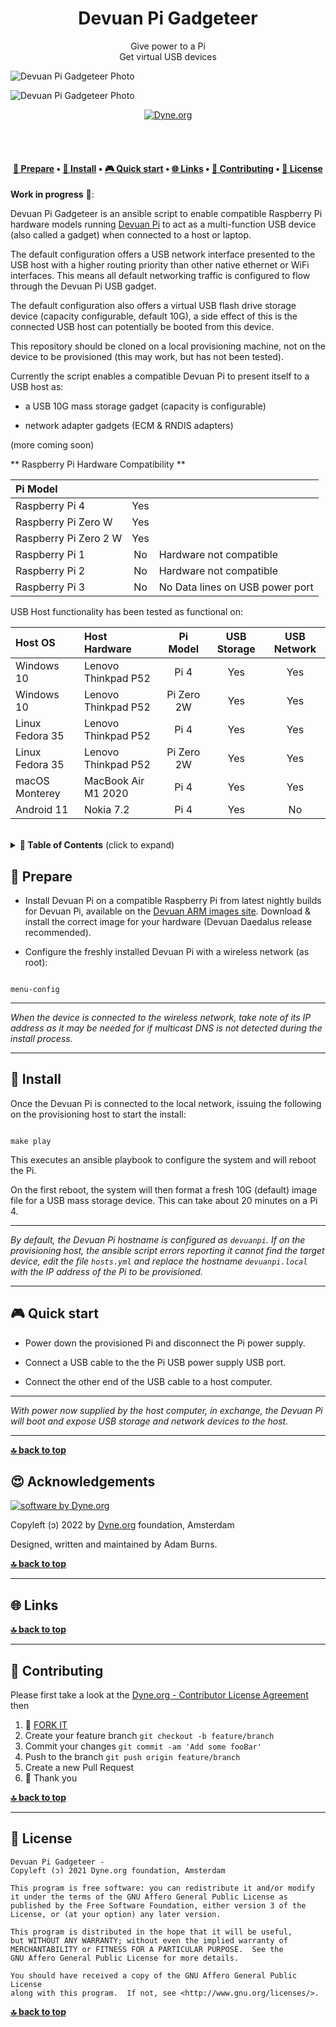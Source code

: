 <!---<p align="center">
  <a href="https://www.dyne.org">
    <img alt="Devuan Pi Gadgeteer" src="/public/logo.png" width="150" />
  </a>
</p>--->

<h1 align="center">
  Devuan Pi Gadgeteer</br>
  <sub></sub>
</h1>

<p align="center">
  Give power to a Pi</br>
  Get virtual USB devices
</p>

![Devuan Pi Gadgeteer Photo](photos/DevuanPi4-800x600.png)

![Devuan Pi Gadgeteer Photo](photos/DevuanPi0-800x600.png)

<p align="center">
  <a href="https://dyne.org">
    <img src="https://img.shields.io/badge/%3C%2F%3E%20with%20%E2%9D%A4%20by-Dyne.org-blue.svg" alt="Dyne.org">
  </a>
</p>

<br><br>

<h4 align="center">
  <a href="#-prepare">📝 Prepare</a>
  <span> • </span>
  <a href="#-install">💾 Install</a>
  <span> • </span>
  <a href="#-quick-start">🎮 Quick start</a>
  <span> • </span>
  <a href="#-links">🌐 Links</a>
  <span> • </span>
  <a href="#-contributing">👤 Contributing</a>
  <span> • </span>
  <a href="#-license">💼 License</a>
</h4>


**Work in progress** 🚧: 

Devuan Pi Gadgeteer is an ansible script to enable compatible Raspberry Pi hardware models running [Devuan Pi](https://arm-files.devuan.org/RaspberryPi%20Latest%20Builds/) to act as a multi-function USB device (also called a gadget) when connected to a host or laptop.

The default configuration offers a USB network interface presented to the USB host with a higher routing priority than other native ethernet or WiFi interfaces. This means all default networking traffic is configured to flow through the Devuan Pi USB gadget.

The default configuration also offers a virtual USB flash drive storage device (capacity configurable, default 10G), a side effect of this is the connected USB host can potentially be booted from this device.

This repository should be cloned on a local provisioning machine, not on the device to be provisioned (this may work, but has not been tested).

Currently the script enables a compatible Devuan Pi to present itself to a USB host as:

- a USB 10G mass storage gadget (capacity is configurable)

- network adapter gadgets (ECM & RNDIS adapters)

(more coming soon)

** Raspberry Pi Hardware Compatibility **



| Pi Model             |    | |
| :------------------- |:--:|-|
| Raspberry Pi 4       |Yes | |
| Raspberry Pi Zero W  |Yes | |
| Raspberry Pi Zero 2 W|Yes | |
| Raspberry Pi 1       | No | Hardware not compatible|
| Raspberry Pi 2       | No | Hardware not compatible|
| Raspberry Pi 3       | No | No Data lines on USB power port|



USB Host functionality has been tested as functional on:


| Host OS        | Host Hardware        | Pi Model  | USB Storage |USB Network|
| :------------- |:-------------------- |:---------:|:----------: |:---------:|
| Windows 10     | Lenovo Thinkpad P52  | Pi 4      |    Yes      |   Yes     |
| Windows 10     | Lenovo Thinkpad P52  | Pi Zero 2W|    Yes      |   Yes     |
| Linux Fedora 35| Lenovo Thinkpad P52  | Pi 4      |    Yes      |   Yes     |
| Linux Fedora 35| Lenovo Thinkpad P52  | Pi Zero 2W|    Yes      |   Yes     |
| macOS Monterey | MacBook Air M1 2020  | Pi 4      |    Yes      |   Yes     |
| Android 11     | Nokia 7.2            | Pi 4      |    Yes      |   No      |

</br>

<details id="toc">
 <summary><strong>🚩 Table of Contents</strong> (click to expand)</summary>

* [Prepare](#-prepare)
* [Install](#-install)
* [Quick start](#-quick-start)
* [Links](#-links)
* [Contributing](#-contributing)
* [License](#-license)
</details>

##  📝 Prepare

- Install Devuan Pi on a compatible Raspberry Pi from latest nightly builds for Devuan Pi, available on the [Devuan ARM images site](https://arm-files.devuan.org/RaspberryPi%20Latest%20Builds/). Download & install the correct image for your hardware (Devuan Daedalus release recommended).

- Configure the freshly installed Devuan Pi with a wireless network (as root):

```

menu-config

```
***

_When the device is connected to the wireless network, take note of its IP address as it may be needed for if multicast DNS is not detected during the install process._

***
## 💾 Install

Once the Devuan Pi is connected to the local network, issuing the following on the provisioning host to start the install:

```

make play

```
This executes an ansible playbook to configure the system and will reboot the Pi.

On the first reboot, the system will then format a fresh 10G (default) image file for a USB mass storage device. This can take about 20 minutes on a Pi 4.

***

_By default, the Devuan Pi hostname is configured as `devuanpi`. If on the provisioning host, the ansible script errors reporting it cannot find the target device, edit the file `hosts.yml` and replace the hostname `devuanpi.local` with the IP address of the Pi to be provisioned._

***

## 🎮 Quick start

- Power down the provisioned Pi and disconnect the Pi power supply.

- Connect a USB cable to the the Pi USB power supply USB port.

- Connect the other end of the USB cable to a host computer.

***

_With power now supplied by the host computer, in exchange, the Devuan Pi will boot and expose USB storage and network devices to the host._

***
**[🔝 back to top](#toc)**


## 😍 Acknowledgements

[![software by Dyne.org](https://files.dyne.org/software_by_dyne.png)](http://www.dyne.org)

Copyleft (ɔ) 2022 by [Dyne.org](https://www.dyne.org) foundation, Amsterdam

Designed, written and maintained by Adam Burns.

**[🔝 back to top](#toc)**

***
## 🌐 Links



**[🔝 back to top](#toc)**

***
## 👤 Contributing

Please first take a look at the [Dyne.org - Contributor License Agreement](CONTRIBUTING.md) then

1.  🔀 [FORK IT](../../fork)
2.  Create your feature branch `git checkout -b feature/branch`
3.  Commit your changes `git commit -am 'Add some fooBar'`
4.  Push to the branch `git push origin feature/branch`
5.  Create a new Pull Request
6.  🙏 Thank you


**[🔝 back to top](#toc)**

***
## 💼 License
    Devuan Pi Gadgeteer - 
    Copyleft (ɔ) 2021 Dyne.org foundation, Amsterdam

    This program is free software: you can redistribute it and/or modify
    it under the terms of the GNU Affero General Public License as
    published by the Free Software Foundation, either version 3 of the
    License, or (at your option) any later version.

    This program is distributed in the hope that it will be useful,
    but WITHOUT ANY WARRANTY; without even the implied warranty of
    MERCHANTABILITY or FITNESS FOR A PARTICULAR PURPOSE.  See the
    GNU Affero General Public License for more details.

    You should have received a copy of the GNU Affero General Public License
    along with this program.  If not, see <http://www.gnu.org/licenses/>.

**[🔝 back to top](#toc)**
